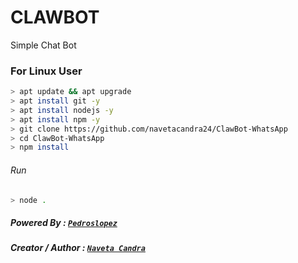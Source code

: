 # CLAWBOT
Simple Chat Bot

### For Linux User
```bash
> apt update && apt upgrade
> apt install git -y
> apt install nodejs -y
> apt install npm -y
> git clone https://github.com/navetacandra24/ClawBot-WhatsApp
> cd ClawBot-WhatsApp
> npm install
```

###### Run
```bash
> node .
```
##### Powered By : [`Pedroslopez`](https://pedroslopez.me/whatsapp-web.js/) 
##### Creator / Author : [`Naveta Candra`](https://github.com/navetacandra24/)